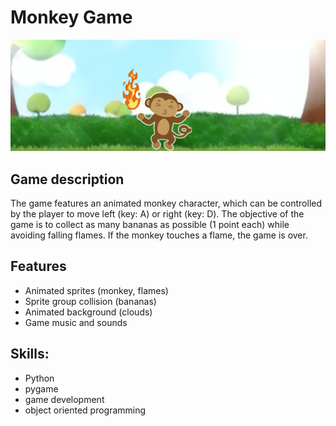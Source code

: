 # Monkey Game

![screen](/images/gamescreen.png)

## Game description
The game features an animated monkey character, which can be controlled by the player to move left (key: A) or right (key: D). The objective of the game is to collect as many bananas as possible (1 point each) while avoiding falling flames. If the monkey touches a flame, the game is over.

## Features
-  Animated sprites (monkey, flames)
-  Sprite group collision (bananas)
-  Animated background (clouds)
-  Game music and sounds

## Skills:
-  Python
-  pygame
-  game development
-  object oriented programming
